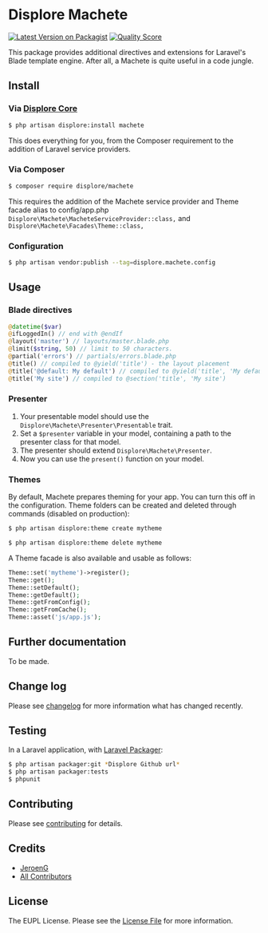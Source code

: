 # Displore Machete

[![Latest Version on Packagist][ico-version]][link-packagist]
[![Quality Score][ico-code-quality]][link-code-quality]

This package provides additional directives and extensions for Laravel's Blade template engine. After all, a Machete is quite useful in a code jungle.

## Install

### Via [Displore Core][link-displore-core]

``` bash
$ php artisan displore:install machete
```
This does everything for you, from the Composer requirement to the addition of Laravel service providers.

### Via Composer

``` bash
$ composer require displore/machete
```
This requires the addition of the Machete service provider and Theme facade alias to config/app.php     
`Displore\Machete\MacheteServiceProvider::class,`
and
`Displore\Machete\Facades\Theme::class,`

### Configuration

```bash
$ php artisan vendor:publish --tag=displore.machete.config
```

## Usage

### Blade directives

``` php
@datetime($var)
@ifLoggedIn() // end with @endIf
@layout('master') // layouts/master.blade.php
@limit($string, 50) // limit to 50 characters.
@partial('errors') // partials/errors.blade.php
@title() // compiled to @yield('title') - the layout placement
@title('@default: My default') // compiled to @yield('title', 'My default')
@title('My site') // compiled to @section('title', 'My site')
```

### Presenter

1. Your presentable model should use the `Displore\Machete\Presenter\Presentable` trait.
2. Set a `$presenter` variable in your model, containing a path to the presenter class for that model.
3. The presenter should extend `Displore\Machete\Presenter`.
4. Now you can use the `present()` function on your model.

### Themes

By default, Machete prepares theming for your app. You can turn this off in the configuration.
Theme folders can be created and deleted through commands (disabled on production):
```bash
$ php artisan displore:theme create mytheme
```
```bash
$ php artisan displore:theme delete mytheme
```

A Theme facade is also available and usable as follows:
```php
Theme::set('mytheme')->register();
Theme::get();
Theme::setDefault();
Theme::getDefault();
Theme::getFromConfig();
Theme::getFromCache();
Theme::asset('js/app.js');
```

## Further documentation

To be made.

## Change log

Please see [changelog](changelog.md) for more information what has changed recently.

## Testing

In a Laravel application, with [Laravel Packager](https://github.com/Jeroen-G/laravel-packager):
``` bash
$ php artisan packager:git *Displore Github url*
$ php artisan packager:tests
$ phpunit
```

## Contributing

Please see [contributing](contributing.md) for details.

## Credits

- [JeroenG][link-author]
- [All Contributors][link-contributors]

## License

The EUPL License. Please see the [License File](license.md) for more information.

[ico-version]: https://img.shields.io/packagist/v/displore/machete.svg?style=flat-square
[ico-code-quality]: https://img.shields.io/scrutinizer/g/displore/machete.svg?style=flat-square

[link-displore-core]: https://github.com/displore/core

[link-packagist]: https://packagist.org/packages/displore/machete
[link-code-quality]: https://scrutinizer-ci.com/g/displore/machete
[link-author]: https://github.com/Jeroen-G
[link-contributors]: ../../contributors
